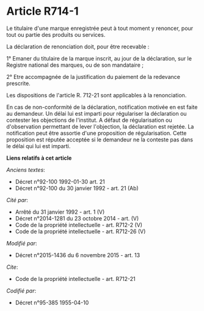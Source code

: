 # Article R714-1

Le titulaire d'une marque enregistrée peut à tout moment y renoncer, pour tout ou partie des produits ou services. 

La déclaration de renonciation doit, pour être recevable : 

1° Emaner du titulaire de la marque inscrit, au jour de la déclaration, sur le Registre national des marques, ou de son
mandataire ; 

2° Etre accompagnée de la justification du paiement de la redevance prescrite. 

Les dispositions de l'article R. 712-21 sont applicables à la renonciation.

En cas de non-conformité de la déclaration, notification motivée en est faite au demandeur. Un délai lui est imparti pour
régulariser la déclaration ou contester les objections de l'institut. A défaut de régularisation ou d'observation permettant
de lever l'objection, la déclaration est rejetée. La notification peut être assortie d'une proposition de régularisation.
Cette proposition est réputée acceptée si le demandeur ne la conteste pas dans le délai qui lui est imparti.

**Liens relatifs à cet article**

_Anciens textes_:

  - Décret n°92-100 1992-01-30 art. 21
  - Décret n°92-100 du 30 janvier 1992 - art. 21 (Ab)

_Cité par_:

  - Arrêté du 31 janvier 1992 - art. 1 (V)
  - Décret n°2014-1281 du 23 octobre 2014 - art. (V)
  - Code de la propriété intellectuelle - art. R712-2 (V)
  - Code de la propriété intellectuelle - art. R712-26 (V)

_Modifié par_:

  - Décret n°2015-1436 du 6 novembre 2015 - art. 13

_Cite_:

  - Code de la propriété intellectuelle - art. R712-21

_Codifié par_:

  - Décret n°95-385 1955-04-10
